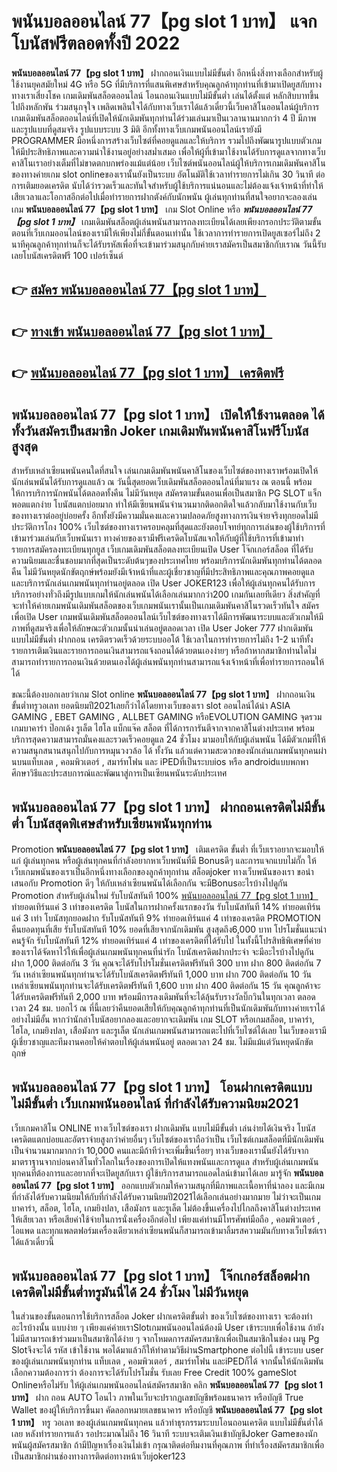 # พนันบอลออนไลน์ 77【pg slot 1 บาท】  แจกโบนัสฟรีตลอดทั้งปี 2022

**พนันบอลออนไลน์ 77【pg slot 1 บาท】** ฝากถอนเงินแบบไม่มีขั้นต่ำ  อีกหนึ่งสิ่งทางเลือกสำหรับผู้ใช้งานยุคสมัยใหม่ 4G หรือ 5G ที่มีบริการที่แสนพิเศษสำหรับคุณลูกค้าทุกท่านที่เข้ามาเปิดยูสกับทางทางเราเสี่ยงโชค เกมเดิมพันสล็อตออนไลน์ โอนถอนเงินแบบไม่มีขั้นต่ำ เล่นได้ตั้งแต่ หลักสิบบาทขึ้นไปถึงหลักพัน ร่วมสนุกจุใจ เพลิดเพลินใจได้กับทางเว็บเราได้แล้วเดี๋ยวนี้เว็บคาสิโนออนไลน์ผู้บริการเกมเดิมพันสล็อตออนไลน์ที่เปิดให้นักเดิมพันทุกท่านได้ร่วมเล่นมาเป็นเวลานานมากกว่า 4 ปี มีภาพและรูปแบบที่ดูสมจริง รูปแบบระบบ 3 มิติ
อีกทั้งทางเว็บเกมพนันออนไลน์เรายังมี  PROGRAMMER มือหนึ่งการสร้างเว็บไซต์ที่คอยดูแลและให้บริการ  รวมไปถึงพัฒนารูปแบบตัวเกมให้มีประสิทธิภาพและความน่าใช้งานอยู่อย่างสม่ำเสมอ เพื่อให้ผู้ที่เข้ามาใช้งานได้รับการดูแลจากทางเว็บคาสิโนเราอย่างเต็มที่ไม่ขาดตกบกพร่องแม้แต่น้อย เว็บไซต์พนันออนไลน์ผู้ให้บริการเกมเดิมพันคาสิโนของทางค่ายเกม slot onlineของเรานั้นยังเป็นระบบ อัตโนมัติใช้เวลาทำรายการไม่เกิน 30 วินาที ต่อการเติมยอดเครดิต นับได้ว่ารวดเร็วและทันใจสำหรับผู้ใช้บริการแน่นอนและไม่ต้องแจ้งเจ้าหน้าที่ทำให้เสียเวลาและโอกาสอีกต่อไปเมื่อทำรายการฝากตังค์กับนักพนัน
ผู้เล่นทุกท่านที่สนใจอยากจะลองเล่นเกม **พนันบอลออนไลน์ 77【pg slot 1 บาท】** เกม Slot Online หรือ ***พนันบอลออนไลน์ 77【pg slot 1 บาท】*** เกมเดิมพันสล็อตผู้เล่นพนันสามารถลงทะเบียนได้เลยเพียงกรอกประวัติตามขั้นตอนที่เว็บเกมออนไลน์ของเรามีให้เพียงไม่กี่ขั้นตอนเท่านั้น ใช้เวลาการทำรายการเปิดยูสเซอร์ไม่ถึง 2 นาทีคุณลูกค้าทุกท่านก็จะได้รับรหัสเพื่อที่จะเข้ามาร่วมสนุกกับค่ายเราสมัครเป็นสมาชิกกับเราณ วันนี้รับเลยโบนัสเครดิตฟรี 100 เปอร์เซ็นต์

## 👉 [สมัคร พนันบอลออนไลน์ 77【pg slot 1 บาท】](https://archa888.com/)
## 👉 [ทางเข้า พนันบอลออนไลน์ 77【pg slot 1 บาท】](https://archa888.com/)
## 👉 [พนันบอลออนไลน์ 77【pg slot 1 บาท】 เครดิตฟรี](https://archa888.com/)

## พนันบอลออนไลน์ 77【pg slot 1 บาท】 เปิดให้ใช้งานตลอด ได้ทั้งวันสมัครเป็นสมาชิก Joker เกมเดิมพันพนันคาสิโนฟรีโบนัสสูงสุด

สำหรับเหล่าเซียนพนันคนใดที่สนใจ เล่นเกมเดิมพันพนันคาสิโนของเว็บไซต์ของทางเราพร้อมเปิดให้นักเล่นพนันได้รับการดูแลแล้ว ณ วันนี้สุดยอดเว็บเดิมพันสล็อตออนไลน์ที่มาแรง ณ ตอนนี้ พร้อมให้การบริการนักพนันได้ตลอดทั้งคืน ไม่มีวันหยุด สมัครตามขั้นตอนเพื่อเป็นสมาชิก  PG SLOT แจ็กพอตแตกง่าย โบนัสแตกบ่อยมาก ทำให้มีเซียนพนันจำนวนมากติดอกติดใจแล้วกลับมาใช้งานกับเว็บของทางเราต่ออยู่บ่อยครั้ง อีกทั้งยังมีความมั่นคงและความปลอดภัยสูงทางการเงินจ่ายจริงทุกยอดไม่มีประวัติการโกง 100% เว็บไซต์ของทางเราครอบคลุมที่สุดและยังตอบโจทย์ทุกการเล่นของผู้ใช้บริการที่เข้ามาร่วมเล่นกับเว็บพนันเรา
ทางค่ายของเรามีฟรีเครดิตโบนัสแจกให้กับผู้ที่ใช้บริการที่เข้ามาทำรายการสมัครลงทะเบียนทุกยูส เว็บเกมเดิมพันสล็อตลงทะเบียนเปิด User โจ๊กเกอร์สล็อต ที่ได้รับความนิยมและชื่นชอบมากที่สุดเป็นระดับต้นๆของประเทศไทย พร้อมบริการนักเดิมพันทุกท่านได้ตลอดคืน ไม่มีวันหยุดนักขัตฤกษ์พร้อมยังมีเจ้าหน้าที่และผู้เชี่ยวชาญที่มีประสิทธิภาพและคุณภาพคอยดูแลและบริการนักเล่นเกมพนันทุกท่านอยู่ตลอด เปิด User JOKER123 เพื่อให้ผู้เล่นทุกคนได้รับการบริการอย่างทั่วถึงมีรูปแบบเกมให้นักเล่นพนันได้เลือกเล่นมากกว่า200 เกมกันเลยทีเดียว
สิ่งสำคัญที่จะทำให้ค่ายเกมพนันเดิมพันสล็อตของเว็บเกมพนันเรานั้นเป็นเกมเดิมพันคาสิโนรวดเร็วทันใจ สมัครเพื่อเปิด User  เกมพนันเดิมพันสล็อตออนไลน์เว็บไซต์ของทางเราได้มีการพัฒนาระบบและตัวเกมให้มีภาพที่ดูสมจริงเพื่อให้ลักษณะตัวเกมนั้นน่าเล่นอยู่ตลอดเวลา เปิด User Joker 777 ฝากเดิมพันแบบไม่มีขั้นต่ำ ฝากถอน เครดิตรวดเร็วด้วยระบบออโต้ ใช้เวลาในการทำรายการไม่ถึง 1-2 นาทีทั้งรายการเติมเงินและรายการถอนเงินสามารถแจ้งถอนได้ด้วยตนเองง่ายๆ หรือถ้าหากสมาชิกท่านใดไม่สามารถทำรายการถอนเงินด้วยตนเองได้ผู้เล่นพนันทุกท่านสามารถแจ้งเจ้าหน้าที่เพื่อทำรายการถอนให้ได้

ขณะนี้ต้องบอกเลยว่าเกม Slot online **พนันบอลออนไลน์ 77【pg slot 1 บาท】** ฝากถอนเงิน ขั้นต่ำทรูวอเลท ยอดนิยมปี2021เลยก็ว่าได้โดยทางเว็บของเรา slot ออนไลน์ได้นำ  ASIA GAMING , EBET GAMING , ALLBET GAMING หรือEVOLUTION GAMING จุดรวมเกมบาคาร่า ป๊อกเด้ง รูเล็ต ไฮโล แบ็กแจ๊ค สล็อต ที่ได้การการันตีจากจากคาสิโนต่างประเทศ พร้อมบริการสุดความสามารถมั่นคงและรวดเร็วคอยดูแล 24 ชั่วโมง มามอบให้กับผู้เล่นพนัน ได้มีตัวเกมที่ให้ความสนุกสนานสนุกไปกับการหมุนวงวล้อ ได้ ทั้งวัน แล้วแต่ความสะดวกของนักเล่นเกมพนันทุกคนผ่านบนแท็บเลต , คอมพิวเตอร์ , สมาร์ทโฟน และ iPEDที่เป็นระบบios หรือ androidแบบพกพา ศึกษาวิธีและประสบการณ์และพัฒนาสู่การเป็นเซียนพนันระดับประเทศ

## พนันบอลออนไลน์ 77【pg slot 1 บาท】 ฝากถอนเครดิตไม่มีขั้นต่ำ โบนัสสุดพิเศษสำหรับเซียนพนันทุกท่าน

 Promotion  **พนันบอลออนไลน์ 77【pg slot 1 บาท】** เติมเครดิต ขั้นต่ำ ที่เว็บเราอยากจะมอบให้แก่  ผู้เล่นทุกคน หรือผู้เล่นทุกคนที่กำลังอยากหาเว็บพนันที่มี Bonusดีๆ และการแจกแบบไม่กั๊ก ให้เว็บเกมพนันของเราเป็นอีกหนึ่งทางเลือกของลูกค้าทุกท่าน สล็อตjoker ทางเว็บพนันของเรา ขอนำเสนอกับ Promotion ดีๆ ให้กับเหล่าเซียนพนันได้เลือกกัน จะมีBonusอะไรบ้างไปดูกัน
 Promotion สำหรับผู้เล่นใหม่ รับโบนัสทันที 100% [พนันบอลออนไลน์ 77【pg slot 1 บาท】](https://archa888.com/) ทำยอดเทิร์นแค่ 3 เท่าของเครดิต
โบนัสในการฝากครั้งแรกของวัน รับโบนัสทันที 14% ทำยอดเทิร์นแค่ 3 เท่า
โบนัสทุกยอดฝาก รับโบนัสทันที 9% ทำยอดเทิร์นแค่ 4 เท่าของเครดิต
 PROMOTION คืนยอดทุนที่เสีย รับโบนัสทันที 10% ยอดที่เสียจากนักเดิมพัน สูงสุดถึง6,000 บาท
โปรโมชั่นแนะนำคนรู้จัก รับโบนัสทันที 12% ทำยอดเทิร์นแค่ 4 เท่าของเครดิตที่ได้รับไป
ในทั้งนี้โปรสิทธิพิเศษที่ค่ายของเราได้จัดหาไว้ให้เพื่อผู้เล่นเกมพนันทุกคนที่น่ารัก โบนัสเครดิตฝากประจำ จะมีอะไรบ้างไปดูกัน
ฝาก 1,000 ติดต่อกัน 3 วัน คุณจะได้รับโปรโมชั่นเครดิตฟรีทันที 300 บาท
ฝาก 800 ติดต่อกัน 7 วัน เหล่าเซียนพนันทุกท่านจะได้รับโบนัสเครดิตฟรีทันที 1,000 บาท
ฝาก 700 ติดต่อกัน 10 วัน เหล่าเซียนพนันทุกท่านจะได้รับเครดิตฟรีทันที 1,600 บาท
ฝาก 400 ติดต่อกัน 15 วัน คุณลูกค้าจะได้รับเครดิตฟรีทันที 2,000 บาท
พร้อมมีการลงเดิมพันที่จะได้ลุ้นรับรางวัลบิ๊กวินในทุกเวลา ตลอดเวลา 24 ชม. บอกไว้ ณ ที่นี้เลยว่าคืนยอดเสียให้กับคุณลูกค้าทุกท่านที่เป็นนักเดิมพันกับทางค่ายเราได้อย่างไม่มีอั้น หากว่านักล่าโบนัสอยากลองและอยากจะเดิมพัน เกม SLOT หรือเกมสล็อต, บาคาร่า, ไฮโล, เกมยิงปลา, เสือมังกร และรูเล็ต นักเล่นเกมพนันสามารถแตะไปที่เว็บไซต์ได้เลย ในเว็บของเรามีผู้เชี่ยวชาญและทีมงานคอยให้คำตอบให้ผู้เล่นพนันอยู่ ตลอดเวลา 24 ชม. ไม่มีแม้แต่วันหยุดนักขัตฤกษ์

## พนันบอลออนไลน์ 77【pg slot 1 บาท】 โอนฝากเครดิตแบบไม่มีขั้นต่ำ  เว็บเกมพนันออนไลน์ ที่กำลังได้รับความนิยม2021

เว็บเกมคาสิโน ONLINE ทางเว็บไซต์ของเรา ฝากเดิมพัน แบบไม่มีขั้นต่ำ เล่นง่ายได้เงินจริง โบนัสเครดิตแตกบ่อยและอัตราจ่ายสูงกว่าค่ายอื่นๆ เว็บไซต์ของเราถือว่าเป็น เว็บไซต์เกมสล็อตที่มีนักเดิมพันเป็นจำนวนมากมากกว่า 10,000 คนและมีถ้าทีว่าจะเพิ่มขึ้นเรื่อยๆ ทางเว็บของเรานั้นยังได้รับจากมาตราฐานจากบ่อนคาสิโนทั่วโลกในเรื่องของการเปิดให้แทงพนันและการดูแล สำหรับผู้เล่นเกมพนันทุกคนที่ต้องการและอยากที่จะเปิดยูสกับเรา ผู้ใช้บริการสามารถแอดไลน์เข้ามาได้เลย
	มารู้จัก **พนันบอลออนไลน์ 77【pg slot 1 บาท】** ออกแบบตัวเกมให้ความสนุกที่มีภาพและเนื้อหาที่น่าลอง และมีเกมที่กำลังได้รับความนิยมให้กับที่กำลังได้รับความนิยมปี2021ได้เลือกเล่นอย่างมากมาย  ไม่ว่าจะเป็นเกมบาคาร่า, สล็อต, ไฮโล, เกมยิงปลา, เสือมังกร และรูเล็ต ไม่ต้องขึ้นเครื่องไปไกลถึงคาสิโนต่างประเทศให้เสียเวลา หรือเสียค่าใช้จ่ายในการนั่งเครื่องอีกต่อไป เพียงแค่ท่านมีโทรศัพท์มือถือ , คอมพิวเตอร์ , ไอแพด และทุกแพลตฟอร์มเครื่องเดียวเหล่าเซียนพนันก็สามารถเข้ามาลิ้มรสความมันกับทางเว็บไซต์เราได้แล้วเดี๋ยวนี้

## พนันบอลออนไลน์ 77【pg slot 1 บาท】 โจ๊กเกอร์สล็อตฝากเครดิตไม่มีขั้นต่ำทรูมันนี่ได้ 24 ชั่วโมง ไม่มีวันหยุด

ในส่วนของขั้นตอนการใช้บริการสล็อต Joker ฝากเครดิตขั้นต่ำ ของเว็บไซต์ของทางเรา จะต้องทำอะไรบ้างนั้น แบบง่าย ๆ เพียงแค่ค่ายเราSlotเกมพนันออนไลน์ต้องมี User เข้าระบบเพื่อใช้งาน ถ้ายังไม่มีสามารถเข้าร่วมมาเป็นสมาชิกได้ง่าย ๆ จากโหมดการสมัครสมาชิกเพื่อเป็นสมาชิกในช่อง เมนู  Pg Slotจึงจะได้ รหัส เข้าใช้งาน พอได้มาแล้วก็ให้ทำตามวิธีผ่านSmartphone ต่อไปนี้
เข้าระบบ user  ของผู้เล่นเกมพนันทุกท่าน แท็บเลต , คอมพิวเตอร์ , สมาร์ทโฟน และiPEDก็ได้
จากนั้นให้นักเดิมพันเลือกความต้องการว่า ต้องการจะได้รับโปรโมชั่น รับเลย Free Credit 100% gameSlot Onlineหรือไม่รับ
ให้ผู้เล่นเกมพนันออนไลน์สมัครสมาชิก คลิก **พนันบอลออนไลน์ 77【pg slot 1 บาท】** ฝาก ถอน AUTO โอนไว ภาพในเว็บจะปรากฏเลขบัญชีพร้อมธนาคาร หรือบัญชี True Wallet ของผู้ให้บริการขึ้นมา
คัดลอกหมายเลขธนาคาร หรือบัญชี **พนันบอลออนไลน์ 77【pg slot 1 บาท】** ทรู วอเลท ของผู้เล่นเกมพนันทุกคน แล้วทำธุรกรรมระบบโอนถอนเครดิต แบบไม่มีขั้นต่ำได้เลย
หลังทำรายการแล้ว รอประมาณไม่ถึง 16 วินาที ระบบจะเติมเงินเข้าบัญชีJoker Gameของนักพนันผู้สมัครสมาชิก
ถ้ามีปัญหาเรื่องเงินไม่เข้า กรุณาติดต่อทีมงานที่คุณภาพ ที่ทำเรื่องสมัครสมาชิกเพื่อเป็นสมาชิกผ่านช่องทางการติดต่อทางหน้าเว็บjoker123


